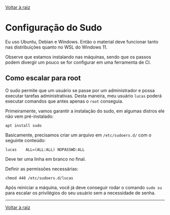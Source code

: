 [Voltar à raiz](../README.md)

# Configuração do Sudo

Eu uso Ubuntu, Debian e Windows. Então o material deve funcionar tanto nas distribuições quanto no WSL do Windows 11. 

Observe que estamos instalando nas máquinas, sendo que os passos podem divergir um pouco se for configurar em uma ferramenta de CI.

## Como escalar para root

O sudo permite que um usuário se passe por um administrador e possa executar tarefas administrativas. Desta maneira, meu usuário `lucas` poderá executar comandos que antes apenas o `root` conseguia. 

Primeiramente, vamos garantir a instalação do sudo, em algumas distros ele não vem pré-instalado:

```
apt install sudo
```

Basicamente, precisamos criar um arquivo em `/etc/sudoers.d/` com o seguinte conteúdo:
```text
lucas    ALL=(ALL:ALL) NOPASSWD:ALL    
```
Deve ter uma linha em branco no final.

Definir as permissões necessárias:
```
chmod 440 /etc/sudoers.d/lucas
```
Após reiniciar a máquina, você já deve conseguir rodar o comando `sudo su` para escalar os privilégios do seu usuário sem a necessidade de senha.

---
[Voltar à raiz](../README.md)
